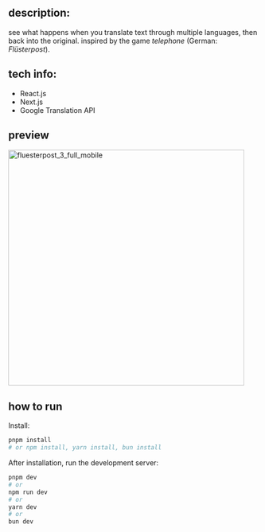 ## description:

see what happens when you translate text through multiple languages, then back into the original. inspired by the game _telephone_ (German: _Flüsterpost_).

## tech info:

- React.js
- Next.js
- Google Translation API

## preview

<img width="474" alt="fluesterpost_3_full_mobile" src="https://github.com/user-attachments/assets/e088f8e4-96ac-4d8d-9ba5-75d4254c81ae" />

## how to run

Install:

```bash
pnpm install
# or npm install, yarn install, bun install
```

After installation, run the development server:

```bash
pnpm dev
# or
npm run dev
# or
yarn dev
# or
bun dev
```
